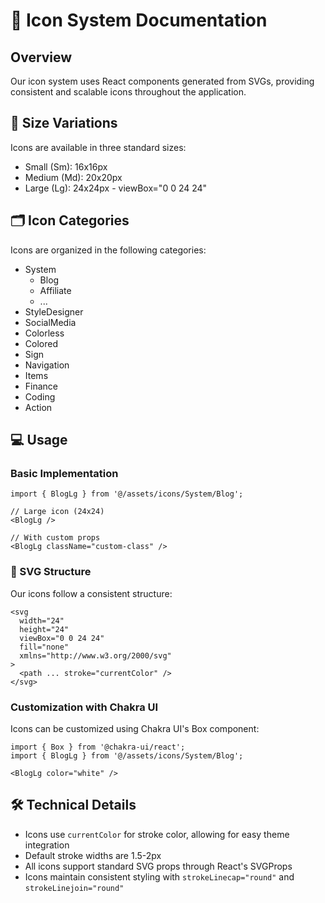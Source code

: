 # 🎨 Icon System Documentation

## Overview
Our icon system uses React components generated from SVGs, providing consistent and scalable icons throughout the application.

## 📏 Size Variations
Icons are available in three standard sizes:
- Small (Sm): 16x16px
- Medium (Md): 20x20px
- Large (Lg): 24x24px - viewBox="0 0 24 24"

## 🗂️ Icon Categories
Icons are organized in the following categories:
- System
  - Blog
  - Affiliate
  - ...
- StyleDesigner
- SocialMedia
 - Colorless
 - Colored
- Sign
- Navigation 
- Items 
- Finance 
- Coding 
- Action

## 💻 Usage

### Basic Implementation
```tsx
import { BlogLg } from '@/assets/icons/System/Blog';

// Large icon (24x24)
<BlogLg />

// With custom props
<BlogLg className="custom-class" />
```

### 🎨 SVG Structure
Our icons follow a consistent structure:
```tsx
<svg 
  width="24" 
  height="24" 
  viewBox="0 0 24 24" 
  fill="none" 
  xmlns="http://www.w3.org/2000/svg"
>
  <path ... stroke="currentColor" />
</svg>
```

### Customization with Chakra UI
Icons can be customized using Chakra UI's Box component:

```tsx
import { Box } from '@chakra-ui/react';
import { BlogLg } from '@/assets/icons/System/Blog';

<BlogLg color="white" />
```

## 🛠️ Technical Details

- Icons use `currentColor` for stroke color, allowing for easy theme integration
- Default stroke widths are 1.5-2px
- All icons support standard SVG props through React's SVGProps
- Icons maintain consistent styling with `strokeLinecap="round"` and `strokeLinejoin="round"`